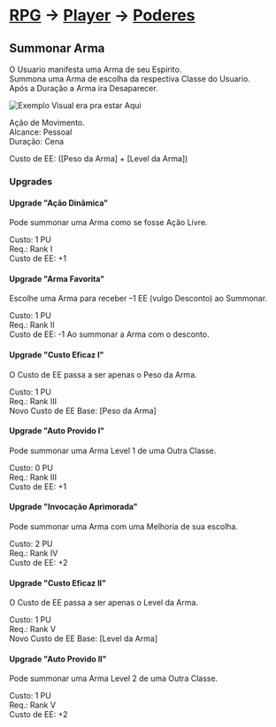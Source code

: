 # [RPG](../../../RPG.md) -> [Player](../../Player.md) -> [Poderes](../Poderes.md)

## Summonar Arma

O Usuario manifesta uma Arma de seu Espirito.  
Summona uma Arma de escolha da respectiva Classe do Usuario.  
Após a Duração a Arma ira Desaparecer.

![*Exemplo Visual era pra estar Aqui*][EV]

Ação de Movimento.  
Alcance: Pessoal  
Duração: Cena

Custo de EE: ([Peso da Arma] + [Level da Arma])

### Upgrades

#### Upgrade "Ação Dinâmica"

Pode summonar uma Arma como se fosse Ação Livre.

Custo: 1 PU  
Req.: Rank I  
Custo de EE: +1

#### Upgrade "Arma Favorita"

Escolhe uma Arma para receber –1 EE (vulgo Desconto) ao Summonar.

Custo: 1 PU  
Req.: Rank II  
Custo de EE: -1 Ao summonar a Arma com o desconto.

#### Upgrade "Custo Eficaz I"

O Custo de EE passa a ser apenas o Peso da Arma.

Custo: 1 PU  
Req.: Rank III  
Novo Custo de EE Base: [Peso da Arma]

#### Upgrade "Auto Provido I"

Pode summonar uma Arma Level 1 de uma Outra Classe.

Custo: 0 PU  
Req.: Rank III  
Custo de EE: +1

#### Upgrade "Invocação Aprimorada"

Pode summonar uma Arma com uma Melhoria de sua escolha.

Custo: 2 PU  
Req.: Rank IV  
Custo de EE: +2

#### Upgrade "Custo Eficaz II"

O Custo de EE passa a ser apenas o Level da Arma.

Custo: 1 PU  
Req.: Rank V  
Novo Custo de EE Base: [Level da Arma]

#### Upgrade "Auto Provido II"

Pode summonar uma Arma Level 2 de uma Outra Classe.

Custo: 1 PU  
Req.: Rank V  
Custo de EE: +2

[EV]: https://static.wikia.nocookie.net/powerlisting/images/b/b7/Hol_Horse_%28JoJo%29_Emperor.gif/revision/latest/scale-to-width-down/250?cb=20190424234918
